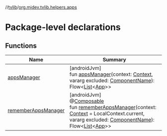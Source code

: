 //[tvlib](../../index.md)/[org.mjdev.tvlib.helpers.apps](index.md)

# Package-level declarations

## Functions

| Name | Summary |
|---|---|
| [appsManager](apps-manager.md) | [androidJvm]<br>fun [appsManager](apps-manager.md)(context: [Context](https://developer.android.com/reference/kotlin/android/content/Context.html), vararg excluded: [ComponentName](https://developer.android.com/reference/kotlin/android/content/ComponentName.html)): Flow&lt;[List](https://kotlinlang.org/api/latest/jvm/stdlib/kotlin.collections/-list/index.html)&lt;[App](../org.mjdev.tvlib.data.local/-app/index.md)&gt;&gt; |
| [rememberAppsManager](remember-apps-manager.md) | [androidJvm]<br>@[Composable](https://developer.android.com/reference/kotlin/androidx/compose/runtime/Composable.html)<br>fun [rememberAppsManager](remember-apps-manager.md)(context: [Context](https://developer.android.com/reference/kotlin/android/content/Context.html) = LocalContext.current, vararg excluded: [ComponentName](https://developer.android.com/reference/kotlin/android/content/ComponentName.html)): Flow&lt;[List](https://kotlinlang.org/api/latest/jvm/stdlib/kotlin.collections/-list/index.html)&lt;[App](../org.mjdev.tvlib.data.local/-app/index.md)&gt;&gt; |
